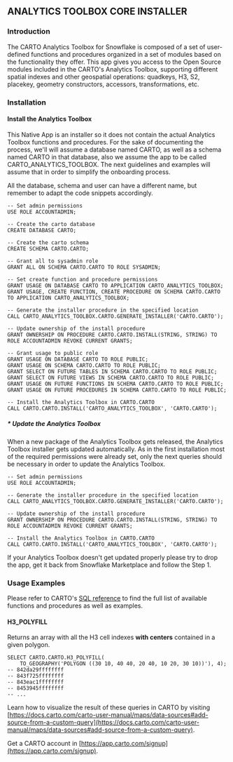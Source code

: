 ## ANALYTICS TOOLBOX CORE INSTALLER

### Introduction

The CARTO Analytics Toolbox for Snowflake is composed of a set of user-defined functions and procedures organized in a set of modules based on the functionality they offer. This app gives you access to the Open Source modules included in the CARTO's Analytics Toolbox, supporting different spatial indexes and other geospatial operations: quadkeys, H3, S2, placekey, geometry constructors, accessors, transformations, etc.

### Installation

#### Install the Analytics Toolbox

This Native App is an installer so it does not contain the actual Analytics Toolbox functions and procedures. For the sake of documenting the process, we'll will assume a database named CARTO, as well as a schema named CARTO in that database, also we assume the app to be called CARTO_ANALYTICS_TOOLBOX. The next guidelines and examples will assume that in order to simplify the onboarding process.

All the database, schema and user can have a different name, but remember to adapt the code snippets accordingly.

```
-- Set admin permissions
USE ROLE ACCOUNTADMIN;

-- Create the carto database
CREATE DATABASE CARTO;

-- Create the carto schema
CREATE SCHEMA CARTO.CARTO;

-- Grant all to sysadmin role
GRANT ALL ON SCHEMA CARTO.CARTO TO ROLE SYSADMIN;

-- Set create function and procedure permissions
GRANT USAGE ON DATABASE CARTO TO APPLICATION CARTO_ANALYTICS_TOOLBOX;
GRANT USAGE, CREATE FUNCTION, CREATE PROCEDURE ON SCHEMA CARTO.CARTO TO APPLICATION CARTO_ANALYTICS_TOOLBOX;

-- Generate the installer procedure in the specified location
CALL CARTO_ANALYTICS_TOOLBOX.CARTO.GENERATE_INSTALLER('CARTO.CARTO');

-- Update ownership of the install procedure
GRANT OWNERSHIP ON PROCEDURE CARTO.CARTO.INSTALL(STRING, STRING) TO ROLE ACCOUNTADMIN REVOKE CURRENT GRANTS;

-- Grant usage to public role
GRANT USAGE ON DATABASE CARTO TO ROLE PUBLIC;
GRANT USAGE ON SCHEMA CARTO.CARTO TO ROLE PUBLIC;
GRANT SELECT ON FUTURE TABLES IN SCHEMA CARTO.CARTO TO ROLE PUBLIC;
GRANT SELECT ON FUTURE VIEWS IN SCHEMA CARTO.CARTO TO ROLE PUBLIC;
GRANT USAGE ON FUTURE FUNCTIONS IN SCHEMA CARTO.CARTO TO ROLE PUBLIC;
GRANT USAGE ON FUTURE PROCEDURES IN SCHEMA CARTO.CARTO TO ROLE PUBLIC;

-- Install the Analytics Toolbox in CARTO.CARTO
CALL CARTO.CARTO.INSTALL('CARTO_ANALYTICS_TOOLBOX', 'CARTO.CARTO');
```

##### * Update the Analytics Toolbox

When a new package of the Analytics Toolbox gets released, the Analytics Toolbox installer gets updated automatically. As in the first installation most of the required permissions were already set, only the next queries should be necessary in order to update the Analytics Toolbox.

```
-- Set admin permissions
USE ROLE ACCOUNTADMIN;

-- Generate the installer procedure in the specified location
CALL CARTO_ANALYTICS_TOOLBOX.CARTO.GENERATE_INSTALLER('CARTO.CARTO');

-- Update ownership of the install procedure
GRANT OWNERSHIP ON PROCEDURE CARTO.CARTO.INSTALL(STRING, STRING) TO ROLE ACCOUNTADMIN REVOKE CURRENT GRANTS;

-- Install the Analytics Toolbox in CARTO.CARTO
CALL CARTO.CARTO.INSTALL('CARTO_ANALYTICS_TOOLBOX', 'CARTO.CARTO');
```

If your Analytics Toolbox doesn't get updated properly please try to drop the app, get it back from Snowflake Marketplace and follow the Step 1.

### Usage Examples

Please refer to CARTO's [SQL reference](https://docs.carto.com/data-and-analysis/analytics-toolbox-for-snowflake/sql-reference) to find the full list of available functions and procedures as well as examples.

#### H3_POLYFILL

Returns an array with all the H3 cell indexes **with centers** contained in a given polygon.

```
SELECT CARTO.CARTO.H3_POLYFILL(
    TO_GEOGRAPHY('POLYGON ((30 10, 40 40, 20 40, 10 20, 30 10))'), 4);
-- 842da29ffffffff
-- 843f725ffffffff
-- 843eac1ffffffff
-- 8453945ffffffff
-- ...
```

Learn how to visualize the result of these queries in CARTO by visiting [https://docs.carto.com/carto-user-manual/maps/data-sources#add-source-from-a-custom-query](https://docs.carto.com/carto-user-manual/maps/data-sources#add-source-from-a-custom-query).

Get a CARTO account in [https://app.carto.com/signup](https://app.carto.com/signup).